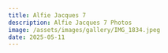 ```yaml
---
title: Alfie Jacques 7
description: Alfie Jacques 7 Photos
image: /assets/images/gallery/IMG_1834.jpeg
date: 2025-05-11
---
```


